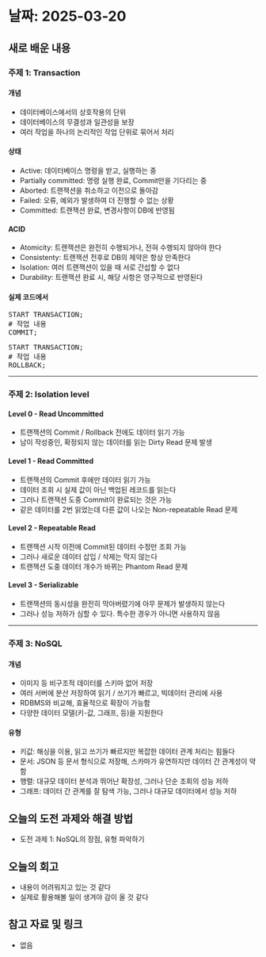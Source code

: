 # 날짜: 2025-03-20

## 새로 배운 내용
### 주제 1: Transaction
#### 개념
- 데이터베이스에서의 상호작용의 단위
- 데이터베이스의 무결성과 일관성을 보장
- 여러 작업을 하나의 논리적인 작업 단위로 묶어서 처리

#### 상태
- Active: 데이터베이스 명령을 받고, 실행하는 중
- Partially committed: 명령 실행 완료, Commit만을 기다리는 중
- Aborted: 트랜잭션을 취소하고 이전으로 돌아감
- Failed: 오류, 예외가 발생하여 더 진행할 수 없는 상황
- Committed: 트랜잭션 완료, 변경사항이 DB에 반영됨

#### ACID
- Atomicity: 트랜잭션은 완전히 수행되거나, 전혀 수행되지 않아야 한다
- Consistenty: 트랜잭션 전후로 DB의 제약은 항상 만족한다
- Isolation: 여러 트랜잭션이 있을 때 서로 간섭할 수 없다
- Durability: 트랜잭션 완료 시, 해당 사항은 영구적으로 반영된다

#### 실제 코드에서
<pre>
START TRANSACTION;
# 작업 내용
COMMIT;
</pre>

<pre>
START TRANSACTION;
# 작업 내용
ROLLBACK;
</pre>

---

### 주제 2: Isolation level
#### Level 0 - Read Uncommitted
- 트랜잭션의 Commit / Rollback 전에도 데이터 읽기 가능
- 남이 작성중인, 확정되지 않는 데이터를 읽는 Dirty Read 문제 발생

#### Level 1 - Read Committed
- 트랜잭션의 Commit 후에만 데이터 읽기 가능
- 데이터 조회 시 실제 값이 아닌 백업된 레코드를 읽는다
- 그러나 트랜잭션 도중 Commit이 완료되는 것은 가능
- 같은 데이터를 2번 읽었는데 다른 값이 나오는 Non-repeatable Read 문제

#### Level 2 - Repeatable Read
- 트랜잭션 시작 이전에 Commit된 데이터 수정만 조회 가능
- 그러나 새로운 데이터 삽입 / 삭제는 막지 않는다
- 트랜잭션 도중 데이터 개수가 바뀌는 Phantom Read 문제

#### Level 3 - Serializable
- 트랜잭션의 동시성을 완전히 막아버렸기에 아무 문제가 발생하지 않는다
- 그러나 성능 저하가 심할 수 있다. 특수한 경우가 아니면 사용하지 않음

---

### 주제 3: NoSQL
#### 개념
- 이미지 등 비구조적 데이터를 스키마 없어 저장
- 여러 서버에 분산 저장하여 읽기 / 쓰기가 빠르고, 빅데이터 관리에 사용
- RDBMS와 비교해, 효율적으로 확장이 가능함
- 다양한 데이터 모델(키-값, 그래프, 등)을 지원한다

#### 유형
- 키값: 해싱을 이용, 읽고 쓰기가 빠르지만 복잡한 데이터 관계 처리는 힘들다
- 문서: JSON 등 문서 형식으로 저장해, 스카마가 유연하지만 데이터 간 관계성이 약함
- 행렬: 대규모 데이터 분석과 뛰어난 확장성, 그러나 단순 조회의 성능 저하
- 그래프: 데이터 간 관계를 잘 탐색 가능, 그러나 대규모 데이터에서 성능 저하

## 오늘의 도전 과제와 해결 방법
- 도전 과제 1: NoSQL의 장점, 유형 파악하기

## 오늘의 회고
- 내용이 어려워지고 있는 것 같다
- 실제로 활용해볼 일이 생겨야 감이 올 것 같다

## 참고 자료 및 링크
- 없음
